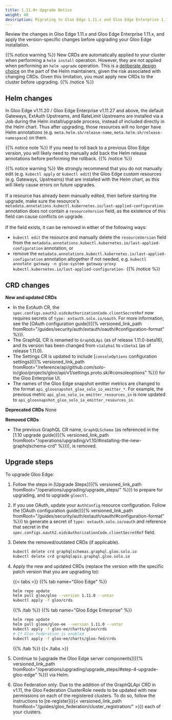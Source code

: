 ```yaml
---
title: 1.11.0+ Upgrade Notice
weight: 40
description: Migrating to Gloo Edge 1.11.x and Gloo Edge Enterprise 1.11.x
---
```


Review the changes in Gloo Edge 1.11.x and Gloo Edge Enterprise 1.11.x, and apply the version-specific changes before upgrading your Gloo Edge installation.

{{% notice warning %}}
New CRDs are automatically applied to your cluster when performing a `helm install` operation.
However, they are not applied when performing an `helm upgrade` operation. This is a [deliberate design choice](https://helm.sh/docs/topics/charts/#limitations-on-crds) on the part of the
Helm maintainers, given the risk associated with changing CRDs. Given this limitation, you must apply new CRDs to the cluster before upgrading.
{{% /notice %}}

## Helm changes

In Gloo Edge v1.11.20 / Gloo Edge Enterprise v1.11.27 and above, the default Gateways, ExtAuth Upstreams, and RateLimit Upstreams are installed via a Job during the Helm install/upgrade process, instead of included directly in the Helm chart. Thus after upgrading, those resources will no longer have Helm annotations (e.g. `meta.helm.sh/release-name`, `meta.helm.sh/release-namespace`) on them.

{{% notice note %}}
If you need to roll back to a previous Gloo Edge version, you will likely need to manually add back the Helm release annotations before performing the rollback.
{{% /notice %}}

{{% notice warning %}}
We strongly recommend that you do not manually edit (e.g. `kubectl apply` or `kubectl edit`) the Gloo Edge custom resources (e.g. Gateways, Upstreams) that are installed with the Helm chart, as this will likely cause errors on future upgrades.
<br/><br/>
If a resource has already been manually edited, then before starting the upgrade, make sure the resource's `metadata.annotations.kubectl.kubernetes.io/last-applied-configuration` annotation does not contain a `resourceVersion` field, as the existence of this field can cause conflicts on upgrade.
<br/><br/>
If the field exists, it can be removed in either of the following ways:
- `kubectl edit` the resource and manually delete the `resourceVersion` field from the `metadata.annotations.kubectl.kubernetes.io/last-applied-configuration` annotation, or
- remove the `metadata.annotations.kubectl.kubernetes.io/last-applied-configuration` annotation altogether if not needed, e.g. `kubectl annotate gateway -n gloo-system gateway-proxy kubectl.kubernetes.io/last-applied-configuration-`
{{% /notice %}}

## CRD changes

**New and updated CRDs**
- In the ExtAuth CR, the `spec.configs.oauth2.oidcAuthorizationCode.clientSecretRef` now requires secrets of `type: extauth.solo.io/oauth`. For more information, see the [OAuth configuration guide]({{% versioned_link_path fromRoot="/guides/security/auth/extauth/oauth/#configuration-format" %}}).
- The GraphQL CR is renamed to `GraphQLApi` (as of release 1.11.0-beta16), and its version has been changed from `v1alpha1` to `v1beta1` (as of release 1.11.0).
- The Settings CR is updated to include [`consoleOptions` configuration settings]({{% versioned_link_path fromRoot="/reference/api/github.com/solo-io/gloo/projects/gloo/api/v1/settings.proto.sk/#consoleoptions" %}}) for the Gloo Enterprise UI.
- The names of the Gloo Edge snapshot emitter metrics are changed to the format `api_gloosnapshot_gloo_solo_io_emitter_*`. For example, the previous metric `api_gloo_solo_io_emitter_resources_in` is now updated to `api_gloosnapshot_gloo_solo_io_emitter_resources_in`.

**Deprecated CRDs**
None

**Removed CRDs**
- The previous GraphQL CR name, `GraphQLSchema` (as referenced in the [1.10 upgrade guide]({{% versioned_link_path fromRoot="/operations/upgrading/v1.10/#installing-the-new-graphqlschema-crd" %}})), is removed.

## Upgrade steps

To upgrade Gloo Edge:

1. Follow the steps in [Upgrade Steps]({{% versioned_link_path fromRoot="/operations/upgrading/upgrade_steps/" %}}) to prepare for upgrading, and to upgrade `glooctl`.

2. If you use OAuth, update your `AuthConfig` resource configuration. Follow the [OAuth configuration guide]({{% versioned_link_path fromRoot="/guides/security/auth/extauth/oauth/#configuration-format" %}}) to generate a secret of `type: extauth.solo.io/oauth` and reference that secret in the `spec.configs.oauth2.oidcAuthorizationCode.clientSecretRef` field.

3. Delete the removed/outdated CRDs (if applicable).
   ```sh
   kubectl delete crd graphqlschemas.graphql.gloo.solo.io
   kubectl delete crd graphqlapis.graphql.gloo.solo.io
   ```

4. Apply the new and updated CRDs (replace the version with the specific patch version that you are upgrading to):

   {{< tabs >}}
   {{% tab name="Gloo Edge" %}}
   ```sh
   helm repo update
   helm pull gloo/gloo --version 1.11.0 --untar
   kubectl apply -f gloo/crds
   ```
   {{% /tab %}}
   {{% tab name="Gloo Edge Enterprise" %}}
   ```sh
   helm repo update
   helm pull glooe/gloo-ee --version 1.11.0 --untar
   kubectl apply -f gloo-ee/charts/gloo/crds
   # If Gloo Federation is enabled
   kubectl apply -f gloo-ee/charts/gloo-fed/crds
   ```
   {{% /tab %}}
   {{< /tabs >}}

5. Continue to [upgrade the Gloo Edge server components]({{% versioned_link_path fromRoot="/operations/upgrading/upgrade_steps/#step-4-upgrade-gloo-edge" %}}) via Helm.

6. Gloo Federation only: Due to the addition of the GraphQLApi CRD in v1.11, the Gloo Federation ClusterRole needs to be updated with new permissions on each of the registered clusters. To do so, follow the instructions to [re-register]({{< versioned_link_path fromRoot="/guides/gloo_federation/cluster_registration/" >}}) each of your clusters.
